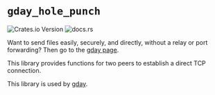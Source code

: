 # `gday_hole_punch`
![Crates.io Version](https://img.shields.io/crates/v/gday_hole_punch) ![docs.rs](https://img.shields.io/docsrs/gday_hole_punch)

Want to send files easily, securely, and directly, without a relay or port forwarding?
Then go to the [gday page](/gday/README.md).

This library provides functions for two peers to establish a direct TCP connection.

This library is used by [gday](/gday/).